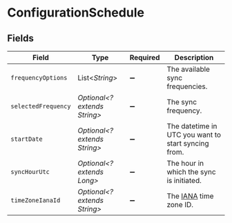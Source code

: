 # ConfigurationSchedule


## Fields

| Field                                                     | Type                                                      | Required                                                  | Description                                               |
| --------------------------------------------------------- | --------------------------------------------------------- | --------------------------------------------------------- | --------------------------------------------------------- |
| `frequencyOptions`                                        | List<*String*>                                            | :heavy_minus_sign:                                        | The available sync frequencies.                           |
| `selectedFrequency`                                       | *Optional<? extends String>*                              | :heavy_minus_sign:                                        | The sync frequency.                                       |
| `startDate`                                               | *Optional<? extends String>*                              | :heavy_minus_sign:                                        | The datetime in UTC you want to start syncing from.       |
| `syncHourUtc`                                             | *Optional<? extends Long>*                                | :heavy_minus_sign:                                        | The hour in which the sync is initiated.                  |
| `timeZoneIanaId`                                          | *Optional<? extends String>*                              | :heavy_minus_sign:                                        | The [IANA](https://www.iana.org/time-zones) time zone ID. |